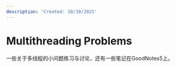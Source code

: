 ```yaml
---
description: 'Created: 10/10/2021'
---
```


# Multithreading Problems

一些关于多线程的小问题练习与讨论，还有一些笔记在GoodNotes5上。
